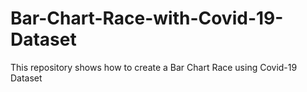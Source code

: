 # Bar-Chart-Race-with-Covid-19-Dataset
This repository shows how to create a Bar Chart Race using Covid-19 Dataset

<script src="https://public.flourish.studio/resources/embed.js"></script>

<div class="flourish-embed flourish-bar-chart-race" data-src="visualisation/1642821">
  <script src="https://public.flourish.studio/resources/embed.js"></script></div>
